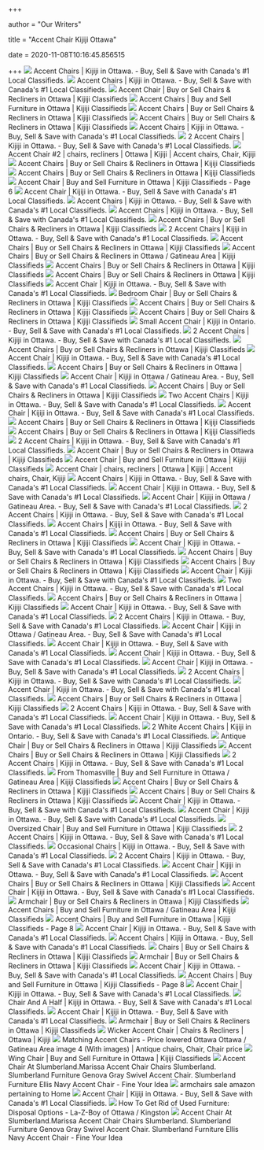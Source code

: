 +++
        
author = "Our Writers"
        
title = "Accent Chair Kijiji Ottawa"
        
date = 2020-11-08T10:16:45.856515
        
+++
[ ![](https://i.ebayimg.com/images/g/aaMAAOSw6BZfTWCx/s-l200.jpg)](https://i.ebayimg.com/images/g/aaMAAOSw6BZfTWCx/s-l200.jpg) Accent Chairs | Kijiji in Ottawa. - Buy, Sell & Save with Canada's #1 Local  Classifieds.
[ ![](https://i.ebayimg.com/images/g/dPUAAOSwaSRfTWG~/s-l200.jpg)](https://i.ebayimg.com/images/g/dPUAAOSwaSRfTWG~/s-l200.jpg) Accent Chairs | Kijiji in Ottawa. - Buy, Sell & Save with Canada's #1 Local  Classifieds.
[ ![](https://i.ebayimg.com/images/g/Mu4AAOSwDchfmwVg/s-l200.jpg)](https://i.ebayimg.com/images/g/Mu4AAOSwDchfmwVg/s-l200.jpg) Accent Chair | Buy or Sell Chairs & Recliners in Ottawa | Kijiji Classifieds
[ ![](https://i.ebayimg.com/images/g/VHYAAOSw2d9fnG-7/s-l200.jpg)](https://i.ebayimg.com/images/g/VHYAAOSw2d9fnG-7/s-l200.jpg) Accent Chairs | Buy and Sell Furniture in Ottawa | Kijiji Classifieds
[ ![](https://i.ebayimg.com/images/g/2eYAAOSwgIpe4cJ0/s-l200.jpg)](https://i.ebayimg.com/images/g/2eYAAOSwgIpe4cJ0/s-l200.jpg) Accent Chairs | Buy or Sell Chairs & Recliners in Ottawa | Kijiji  Classifieds
[ ![](https://i.ebayimg.com/images/g/drcAAOSwkhpe36qC/s-l200.jpg)](https://i.ebayimg.com/images/g/drcAAOSwkhpe36qC/s-l200.jpg) Accent Chairs | Buy or Sell Chairs & Recliners in Ottawa | Kijiji  Classifieds
[ ![](https://i.ebayimg.com/images/g/cxYAAOSw3TldZX9w/s-l200.jpg)](https://i.ebayimg.com/images/g/cxYAAOSw3TldZX9w/s-l200.jpg) Accent Chairs | Kijiji in Ottawa. - Buy, Sell & Save with Canada's #1 Local  Classifieds.
[ ![](https://i.ebayimg.com/images/g/q~4AAOSwNkRfmEJb/s-l200.jpg)](https://i.ebayimg.com/images/g/q~4AAOSwNkRfmEJb/s-l200.jpg) 2 Accent Chairs | Kijiji in Ottawa. - Buy, Sell & Save with Canada's #1  Local Classifieds.
[ ![](https://i.pinimg.com/originals/a1/9e/44/a19e44667fa79fa04b38e7975d684379.jpg)](https://i.pinimg.com/originals/a1/9e/44/a19e44667fa79fa04b38e7975d684379.jpg) Accent Chair #2 | chairs, recliners | Ottawa | Kijiji | Accent chairs, Chair,  Kijiji
[ ![](https://i.ebayimg.com/images/g/Fk4AAOSwaKZe09Lr/s-l200.jpg)](https://i.ebayimg.com/images/g/Fk4AAOSwaKZe09Lr/s-l200.jpg) Accent Chairs | Buy or Sell Chairs & Recliners in Ottawa | Kijiji  Classifieds
[ ![](https://i.ebayimg.com/images/g/jdYAAOSwISJe4YCE/s-l200.jpg)](https://i.ebayimg.com/images/g/jdYAAOSwISJe4YCE/s-l200.jpg) Accent Chairs | Buy or Sell Chairs & Recliners in Ottawa | Kijiji  Classifieds
[ ![](https://i.ebayimg.com/images/g/CJUAAOSwCXBd6zo6/s-l200.jpg)](https://i.ebayimg.com/images/g/CJUAAOSwCXBd6zo6/s-l200.jpg) Accent Chair | Buy and Sell Furniture in Ottawa | Kijiji Classifieds - Page  6
[ ![](https://i.ebayimg.com/images/g/c-EAAOSwYKpfQrrc/s-l200.jpg)](https://i.ebayimg.com/images/g/c-EAAOSwYKpfQrrc/s-l200.jpg) Accent Chair | Kijiji in Ottawa. - Buy, Sell & Save with Canada's #1 Local  Classifieds.
[ ![](https://i.ebayimg.com/images/g/muwAAOSwDxdfnb-B/s-l200.jpg)](https://i.ebayimg.com/images/g/muwAAOSwDxdfnb-B/s-l200.jpg) Accent Chairs | Kijiji in Ottawa. - Buy, Sell & Save with Canada's #1 Local  Classifieds.
[ ![](https://i.ebayimg.com/images/g/q8wAAOSw~nFfnbtS/s-l200.jpg)](https://i.ebayimg.com/images/g/q8wAAOSw~nFfnbtS/s-l200.jpg) Accent Chairs | Kijiji in Ottawa. - Buy, Sell & Save with Canada's #1 Local  Classifieds.
[ ![](https://i.ebayimg.com/images/g/UIkAAOSwwxxe5TMv/s-l200.jpg)](https://i.ebayimg.com/images/g/UIkAAOSwwxxe5TMv/s-l200.jpg) Accent Chairs | Buy or Sell Chairs & Recliners in Ottawa | Kijiji  Classifieds
[ ![](https://i.ebayimg.com/images/g/YAMAAOSwvEFfgH7Z/s-l200.jpg)](https://i.ebayimg.com/images/g/YAMAAOSwvEFfgH7Z/s-l200.jpg) 2 Accent Chairs | Kijiji in Ottawa. - Buy, Sell & Save with Canada's #1  Local Classifieds.
[ ![](https://i.ebayimg.com/images/g/X8kAAOSwh9de3XXP/s-l200.jpg)](https://i.ebayimg.com/images/g/X8kAAOSwh9de3XXP/s-l200.jpg) Accent Chairs | Buy or Sell Chairs & Recliners in Ottawa | Kijiji  Classifieds
[ ![](https://i.ebayimg.com/00/s/NjAwWDgwMA==/z/70wAAOSwn55eBVyP/$_35.JPG)](https://i.ebayimg.com/00/s/NjAwWDgwMA==/z/70wAAOSwn55eBVyP/$_35.JPG) Accent Chairs | Buy or Sell Chairs & Recliners in Ottawa / Gatineau Area |  Kijiji Classifieds
[ ![](https://i.ebayimg.com/images/g/RhEAAOSwUKZe4pJE/s-l200.jpg)](https://i.ebayimg.com/images/g/RhEAAOSwUKZe4pJE/s-l200.jpg) Accent Chairs | Buy or Sell Chairs & Recliners in Ottawa | Kijiji  Classifieds
[ ![](https://i.ebayimg.com/images/g/KE0AAOSw5Mle5ARd/s-l200.jpg)](https://i.ebayimg.com/images/g/KE0AAOSw5Mle5ARd/s-l200.jpg) Accent Chairs | Buy or Sell Chairs & Recliners in Ottawa | Kijiji  Classifieds
[ ![](https://i.ebayimg.com/images/g/4MYAAOSwnfpfQqaJ/s-l200.jpg)](https://i.ebayimg.com/images/g/4MYAAOSwnfpfQqaJ/s-l200.jpg) Accent Chair | Kijiji in Ottawa. - Buy, Sell & Save with Canada's #1 Local  Classifieds.
[ ![](https://i.ebayimg.com/images/g/7W0AAOSwFZNdtjom/s-l200.jpg)](https://i.ebayimg.com/images/g/7W0AAOSwFZNdtjom/s-l200.jpg) Bedroom Chair | Buy or Sell Chairs & Recliners in Ottawa | Kijiji  Classifieds
[ ![](https://i.ebayimg.com/images/g/pTIAAOSwOJVe1Cf2/s-l200.jpg)](https://i.ebayimg.com/images/g/pTIAAOSwOJVe1Cf2/s-l200.jpg) Accent Chairs | Buy or Sell Chairs & Recliners in Ottawa | Kijiji  Classifieds
[ ![](https://i.ebayimg.com/images/g/p2AAAOSwh4Ne5P8B/s-l200.jpg)](https://i.ebayimg.com/images/g/p2AAAOSwh4Ne5P8B/s-l200.jpg) Accent Chairs | Buy or Sell Chairs & Recliners in Ottawa | Kijiji  Classifieds
[ ![](https://i.ebayimg.com/00/s/ODAwWDYwMA==/z/PKUAAOSw19JeBluY/$_35.JPG)](https://i.ebayimg.com/00/s/ODAwWDYwMA==/z/PKUAAOSw19JeBluY/$_35.JPG) Small Accent Chair | Kijiji in Ontario. - Buy, Sell & Save with Canada's #1  Local Classifieds.
[ ![](https://i.ebayimg.com/images/g/NqEAAOSw8WJfhEhE/s-l200.jpg)](https://i.ebayimg.com/images/g/NqEAAOSw8WJfhEhE/s-l200.jpg) 2 Accent Chairs | Kijiji in Ottawa. - Buy, Sell & Save with Canada's #1  Local Classifieds.
[ ![](https://i.ebayimg.com/images/g/UrMAAOSwAbBe455~/s-l200.jpg)](https://i.ebayimg.com/images/g/UrMAAOSwAbBe455~/s-l200.jpg) Accent Chairs | Buy or Sell Chairs & Recliners in Ottawa | Kijiji  Classifieds
[ ![](https://i.ebayimg.com/images/g/9JoAAOSwI25fQDjy/s-l200.jpg)](https://i.ebayimg.com/images/g/9JoAAOSwI25fQDjy/s-l200.jpg) Accent Chair | Kijiji in Ottawa. - Buy, Sell & Save with Canada's #1 Local  Classifieds.
[ ![](https://i.ebayimg.com/images/g/3KkAAOSw6IJeUD7n/s-l200.jpg)](https://i.ebayimg.com/images/g/3KkAAOSw6IJeUD7n/s-l200.jpg) Accent Chairs | Buy or Sell Chairs & Recliners in Ottawa | Kijiji  Classifieds
[ ![](https://i.ebayimg.com/images/g/3GsAAOSw04dfVQbQ/s-l200.jpg)](https://i.ebayimg.com/images/g/3GsAAOSw04dfVQbQ/s-l200.jpg) Accent Chair | Kijiji in Ottawa / Gatineau Area. - Buy, Sell & Save with  Canada's #1 Local Classifieds.
[ ![](https://i.ebayimg.com/images/g/7JgAAOSwK4pe3CsI/s-l200.jpg)](https://i.ebayimg.com/images/g/7JgAAOSwK4pe3CsI/s-l200.jpg) Accent Chairs | Buy or Sell Chairs & Recliners in Ottawa | Kijiji  Classifieds
[ ![](https://i.ebayimg.com/images/g/J4MAAOSwn8JerHGw/s-l200.jpg)](https://i.ebayimg.com/images/g/J4MAAOSwn8JerHGw/s-l200.jpg) Two Accent Chairs | Kijiji in Ottawa. - Buy, Sell & Save with Canada's #1  Local Classifieds.
[ ![](https://i.ebayimg.com/00/s/NDAwWDQwMA==/z/PoIAAOSwfVRfQnfI/$_2.JPG)](https://i.ebayimg.com/00/s/NDAwWDQwMA==/z/PoIAAOSwfVRfQnfI/$_2.JPG) Accent Chair | Kijiji in Ottawa. - Buy, Sell & Save with Canada's #1 Local  Classifieds.
[ ![](https://i.ebayimg.com/images/g/PMEAAOSw5lxe538s/s-l200.jpg)](https://i.ebayimg.com/images/g/PMEAAOSw5lxe538s/s-l200.jpg) Accent Chairs | Buy or Sell Chairs & Recliners in Ottawa | Kijiji  Classifieds
[ ![](https://i.ebayimg.com/images/g/XmUAAOSwnpZe09Ep/s-l200.jpg)](https://i.ebayimg.com/images/g/XmUAAOSwnpZe09Ep/s-l200.jpg) Accent Chairs | Buy or Sell Chairs & Recliners in Ottawa | Kijiji  Classifieds
[ ![](https://i.ebayimg.com/images/g/vV8AAOSwFwVfjHXb/s-l200.jpg)](https://i.ebayimg.com/images/g/vV8AAOSwFwVfjHXb/s-l200.jpg) 2 Accent Chairs | Kijiji in Ottawa. - Buy, Sell & Save with Canada's #1  Local Classifieds.
[ ![](https://i.ebayimg.com/images/g/gFIAAOSwB1Nfm3ze/s-l200.jpg)](https://i.ebayimg.com/images/g/gFIAAOSwB1Nfm3ze/s-l200.jpg) Accent Chair | Buy or Sell Chairs & Recliners in Ottawa | Kijiji Classifieds
[ ![](https://i.ebayimg.com/images/g/ZKUAAOSwys9fnDEN/s-l200.jpg)](https://i.ebayimg.com/images/g/ZKUAAOSwys9fnDEN/s-l200.jpg) Accent Chair | Buy and Sell Furniture in Ottawa | Kijiji Classifieds
[ ![](https://i.pinimg.com/236x/25/55/3d/25553d3a05f2029ad58fa89ad2589e35--chairs--recliners-gatineau.jpg)](https://i.pinimg.com/236x/25/55/3d/25553d3a05f2029ad58fa89ad2589e35--chairs--recliners-gatineau.jpg) Accent Chair | chairs, recliners | Ottawa | Kijiji | Accent chairs, Chair,  Kijiji
[ ![](https://i.ebayimg.com/images/g/-N4AAOSw0kpfW3Wx/s-l200.jpg)](https://i.ebayimg.com/images/g/-N4AAOSw0kpfW3Wx/s-l200.jpg) Accent Chairs | Kijiji in Ottawa. - Buy, Sell & Save with Canada's #1 Local  Classifieds.
[ ![](https://i.ebayimg.com/images/g/C4AAAOSwYHFe86dp/s-l200.jpg)](https://i.ebayimg.com/images/g/C4AAAOSwYHFe86dp/s-l200.jpg) Accent Chair | Kijiji in Ottawa. - Buy, Sell & Save with Canada's #1 Local  Classifieds.
[ ![](https://i.ebayimg.com/images/g/pG8AAOSwYc5fmKEx/s-l200.jpg)](https://i.ebayimg.com/images/g/pG8AAOSwYc5fmKEx/s-l200.jpg) Accent Chair | Kijiji in Ottawa / Gatineau Area. - Buy, Sell & Save with  Canada's #1 Local Classifieds.
[ ![](https://i.ebayimg.com/images/g/tiAAAOSw6EVfdg~M/s-l200.jpg)](https://i.ebayimg.com/images/g/tiAAAOSw6EVfdg~M/s-l200.jpg) 2 Accent Chairs | Kijiji in Ottawa. - Buy, Sell & Save with Canada's #1  Local Classifieds.
[ ![](https://i.ebayimg.com/images/g/TWEAAOSwYJpfW~P4/s-l200.jpg)](https://i.ebayimg.com/images/g/TWEAAOSwYJpfW~P4/s-l200.jpg) Accent Chairs | Kijiji in Ottawa. - Buy, Sell & Save with Canada's #1 Local  Classifieds.
[ ![](https://i.ebayimg.com/images/g/qI0AAOSw40Ve382S/s-l200.jpg)](https://i.ebayimg.com/images/g/qI0AAOSw40Ve382S/s-l200.jpg) Accent Chairs | Buy or Sell Chairs & Recliners in Ottawa | Kijiji  Classifieds
[ ![](https://i.ebayimg.com/images/g/vhEAAOSwy~NfPppZ/s-l200.jpg)](https://i.ebayimg.com/images/g/vhEAAOSwy~NfPppZ/s-l200.jpg) Accent Chair | Kijiji in Ottawa. - Buy, Sell & Save with Canada's #1 Local  Classifieds.
[ ![](https://i.ebayimg.com/images/g/1foAAOSwsrBe3UOt/s-l200.jpg)](https://i.ebayimg.com/images/g/1foAAOSwsrBe3UOt/s-l200.jpg) Accent Chairs | Buy or Sell Chairs & Recliners in Ottawa | Kijiji  Classifieds
[ ![](https://i.ebayimg.com/images/g/vrYAAOSwovNe45rD/s-l200.jpg)](https://i.ebayimg.com/images/g/vrYAAOSwovNe45rD/s-l200.jpg) Accent Chairs | Buy or Sell Chairs & Recliners in Ottawa | Kijiji  Classifieds
[ ![](https://i.ebayimg.com/images/g/LZ4AAOSwPEFfQU7A/s-l200.jpg)](https://i.ebayimg.com/images/g/LZ4AAOSwPEFfQU7A/s-l200.jpg) Accent Chair | Kijiji in Ottawa. - Buy, Sell & Save with Canada's #1 Local  Classifieds.
[ ![](https://i.ebayimg.com/images/g/CmcAAOSwLaVeiSwc/s-l200.jpg)](https://i.ebayimg.com/images/g/CmcAAOSwLaVeiSwc/s-l200.jpg) Two Accent Chairs | Kijiji in Ottawa. - Buy, Sell & Save with Canada's #1  Local Classifieds.
[ ![](https://i.ebayimg.com/images/g/8F8AAOSwoZle4jYX/s-l200.jpg)](https://i.ebayimg.com/images/g/8F8AAOSwoZle4jYX/s-l200.jpg) Accent Chairs | Buy or Sell Chairs & Recliners in Ottawa | Kijiji  Classifieds
[ ![](https://i.ebayimg.com/images/g/SG4AAOSwRrVfPHKe/s-l200.jpg)](https://i.ebayimg.com/images/g/SG4AAOSwRrVfPHKe/s-l200.jpg) Accent Chair | Kijiji in Ottawa. - Buy, Sell & Save with Canada's #1 Local  Classifieds.
[ ![](https://i.ebayimg.com/images/g/C5MAAOSwNgZfhIrC/s-l200.jpg)](https://i.ebayimg.com/images/g/C5MAAOSwNgZfhIrC/s-l200.jpg) 2 Accent Chairs | Kijiji in Ottawa. - Buy, Sell & Save with Canada's #1  Local Classifieds.
[ ![](https://i.ebayimg.com/images/g/4YQAAOSwCxtflxGM/s-l200.jpg)](https://i.ebayimg.com/images/g/4YQAAOSwCxtflxGM/s-l200.jpg) Accent Chair | Kijiji in Ottawa / Gatineau Area. - Buy, Sell & Save with  Canada's #1 Local Classifieds.
[ ![](https://i.ebayimg.com/images/g/81sAAOSw9DNfQo06/s-l200.jpg)](https://i.ebayimg.com/images/g/81sAAOSw9DNfQo06/s-l200.jpg) Accent Chair | Kijiji in Ottawa. - Buy, Sell & Save with Canada's #1 Local  Classifieds.
[ ![](https://i.ebayimg.com/images/g/WyAAAOSwwDxfPTNe/s-l200.jpg)](https://i.ebayimg.com/images/g/WyAAAOSwwDxfPTNe/s-l200.jpg) Accent Chair | Kijiji in Ottawa. - Buy, Sell & Save with Canada's #1 Local  Classifieds.
[ ![](https://i.ebayimg.com/images/g/-cIAAOSw7dtfPFza/s-l200.jpg)](https://i.ebayimg.com/images/g/-cIAAOSw7dtfPFza/s-l200.jpg) Accent Chair | Kijiji in Ottawa. - Buy, Sell & Save with Canada's #1 Local  Classifieds.
[ ![](https://i.ebayimg.com/images/g/kj8AAOSw5s1fiw4-/s-l200.jpg)](https://i.ebayimg.com/images/g/kj8AAOSw5s1fiw4-/s-l200.jpg) 2 Accent Chairs | Kijiji in Ottawa. - Buy, Sell & Save with Canada's #1  Local Classifieds.
[ ![](https://i.ebayimg.com/images/g/Af0AAOSwFfRfQakF/s-l200.jpg)](https://i.ebayimg.com/images/g/Af0AAOSwFfRfQakF/s-l200.jpg) Accent Chair | Kijiji in Ottawa. - Buy, Sell & Save with Canada's #1 Local  Classifieds.
[ ![](https://i.ebayimg.com/images/g/odsAAOSw-MJe44YN/s-l200.jpg)](https://i.ebayimg.com/images/g/odsAAOSw-MJe44YN/s-l200.jpg) Accent Chairs | Buy or Sell Chairs & Recliners in Ottawa | Kijiji  Classifieds
[ ![](https://i.ebayimg.com/images/g/jtQAAOSwiGJfevFn/s-l200.jpg)](https://i.ebayimg.com/images/g/jtQAAOSwiGJfevFn/s-l200.jpg) 2 Accent Chairs | Kijiji in Ottawa. - Buy, Sell & Save with Canada's #1  Local Classifieds.
[ ![](https://i.ebayimg.com/images/g/MNoAAOSwV6VfPVR3/s-l200.jpg)](https://i.ebayimg.com/images/g/MNoAAOSwV6VfPVR3/s-l200.jpg) Accent Chair | Kijiji in Ottawa. - Buy, Sell & Save with Canada's #1 Local  Classifieds.
[ ![](https://i.ebayimg.com/images/g/m4IAAOSwr15fn0tw/s-l200.jpg)](https://i.ebayimg.com/images/g/m4IAAOSwr15fn0tw/s-l200.jpg) 2 White Accent Chairs | Kijiji in Ontario. - Buy, Sell & Save with Canada's  #1 Local Classifieds.
[ ![](https://i.ebayimg.com/images/g/iLAAAOSwGAhfpZIm/s-l200.jpg)](https://i.ebayimg.com/images/g/iLAAAOSwGAhfpZIm/s-l200.jpg) Antique Chair | Buy or Sell Chairs & Recliners in Ottawa | Kijiji  Classifieds
[ ![](https://i.ebayimg.com/images/g/Y6sAAOSwBGJe46ed/s-l200.jpg)](https://i.ebayimg.com/images/g/Y6sAAOSwBGJe46ed/s-l200.jpg) Accent Chairs | Buy or Sell Chairs & Recliners in Ottawa | Kijiji  Classifieds
[ ![](https://i.ebayimg.com/images/g/CdwAAOSwgxpfgxlq/s-l200.jpg)](https://i.ebayimg.com/images/g/CdwAAOSwgxpfgxlq/s-l200.jpg) 2 Accent Chairs | Kijiji in Ottawa. - Buy, Sell & Save with Canada's #1  Local Classifieds.
[ ![](https://i.ebayimg.com/00/s/ODAwWDYwMA==/z/6QQAAOSwDIJdlnv2/$_35.JPG)](https://i.ebayimg.com/00/s/ODAwWDYwMA==/z/6QQAAOSwDIJdlnv2/$_35.JPG) From Thomasville | Buy and Sell Furniture in Ottawa / Gatineau Area | Kijiji  Classifieds
[ ![](https://i.ebayimg.com/images/g/Ua4AAOSwwRBclrWw/s-l200.jpg)](https://i.ebayimg.com/images/g/Ua4AAOSwwRBclrWw/s-l200.jpg) Accent Chairs | Buy or Sell Chairs & Recliners in Ottawa | Kijiji  Classifieds
[ ![](https://i.ebayimg.com/images/g/6hgAAOSwXnVe4DxT/s-l200.jpg)](https://i.ebayimg.com/images/g/6hgAAOSwXnVe4DxT/s-l200.jpg) Accent Chairs | Buy or Sell Chairs & Recliners in Ottawa | Kijiji  Classifieds
[ ![](https://i.ebayimg.com/images/g/IIEAAOSwR5hfQCLG/s-l200.jpg)](https://i.ebayimg.com/images/g/IIEAAOSwR5hfQCLG/s-l200.jpg) Accent Chair | Kijiji in Ottawa. - Buy, Sell & Save with Canada's #1 Local  Classifieds.
[ ![](https://i.ebayimg.com/images/g/ivIAAOSwAxdfPYXH/s-l200.jpg)](https://i.ebayimg.com/images/g/ivIAAOSwAxdfPYXH/s-l200.jpg) Accent Chair | Kijiji in Ottawa. - Buy, Sell & Save with Canada's #1 Local  Classifieds.
[ ![](https://i.ebayimg.com/images/g/5WUAAOSws0tfiO2C/s-l200.jpg)](https://i.ebayimg.com/images/g/5WUAAOSws0tfiO2C/s-l200.jpg) Oversized Chair | Buy and Sell Furniture in Ottawa | Kijiji Classifieds
[ ![](https://i.ebayimg.com/images/g/WVAAAOSw-mNfc21g/s-l200.jpg)](https://i.ebayimg.com/images/g/WVAAAOSw-mNfc21g/s-l200.jpg) 2 Accent Chairs | Kijiji in Ottawa. - Buy, Sell & Save with Canada's #1  Local Classifieds.
[ ![](https://i.ebayimg.com/images/g/ZEUAAOSwcLRfkuRD/s-l200.jpg)](https://i.ebayimg.com/images/g/ZEUAAOSwcLRfkuRD/s-l200.jpg) Occasional Chairs | Kijiji in Ottawa. - Buy, Sell & Save with Canada's #1  Local Classifieds.
[ ![](https://i.ebayimg.com/images/g/ho0AAOSw6OlfjF3X/s-l200.jpg)](https://i.ebayimg.com/images/g/ho0AAOSw6OlfjF3X/s-l200.jpg) 2 Accent Chairs | Kijiji in Ottawa. - Buy, Sell & Save with Canada's #1  Local Classifieds.
[ ![](https://i.ebayimg.com/images/g/QOEAAOSwT4JfQpvq/s-l200.jpg)](https://i.ebayimg.com/images/g/QOEAAOSwT4JfQpvq/s-l200.jpg) Accent Chair | Kijiji in Ottawa. - Buy, Sell & Save with Canada's #1 Local  Classifieds.
[ ![](https://i.ebayimg.com/images/g/XwAAAOSwFLpe4~3l/s-l200.jpg)](https://i.ebayimg.com/images/g/XwAAAOSwFLpe4~3l/s-l200.jpg) Accent Chairs | Buy or Sell Chairs & Recliners in Ottawa | Kijiji  Classifieds
[ ![](https://i.ebayimg.com/images/g/fH4AAOSweRBfO~lW/s-l200.jpg)](https://i.ebayimg.com/images/g/fH4AAOSweRBfO~lW/s-l200.jpg) Accent Chair | Kijiji in Ottawa. - Buy, Sell & Save with Canada's #1 Local  Classifieds.
[ ![](https://i.ebayimg.com/images/g/z~UAAOSwo4pfW~G4/s-l200.jpg)](https://i.ebayimg.com/images/g/z~UAAOSwo4pfW~G4/s-l200.jpg) Armchair | Buy or Sell Chairs & Recliners in Ottawa | Kijiji Classifieds
[ ![](https://i.ebayimg.com/images/g/lUIAAOSwOopflc6V/s-l200.jpg)](https://i.ebayimg.com/images/g/lUIAAOSwOopflc6V/s-l200.jpg) Accent Chairs | Buy and Sell Furniture in Ottawa / Gatineau Area | Kijiji  Classifieds
[ ![](https://i.ebayimg.com/00/s/NDAwWDQwMA==/z/l80AAOSwV7ZesXAs/$_2.JPG)](https://i.ebayimg.com/00/s/NDAwWDQwMA==/z/l80AAOSwV7ZesXAs/$_2.JPG) Accent Chairs | Buy and Sell Furniture in Ottawa | Kijiji Classifieds -  Page 8
[ ![](https://i.ebayimg.com/images/g/AcoAAOSwOBJfPEp4/s-l200.jpg)](https://i.ebayimg.com/images/g/AcoAAOSwOBJfPEp4/s-l200.jpg) Accent Chair | Kijiji in Ottawa. - Buy, Sell & Save with Canada's #1 Local  Classifieds.
[ ![](https://i.ebayimg.com/images/g/8wsAAOSwj9ZfNsVv/s-l200.jpg)](https://i.ebayimg.com/images/g/8wsAAOSwj9ZfNsVv/s-l200.jpg) Accent Chairs | Kijiji in Ottawa. - Buy, Sell & Save with Canada's #1 Local  Classifieds.
[ ![](https://i.ebayimg.com/images/g/uywAAOSwEVdfoBE-/s-l200.jpg)](https://i.ebayimg.com/images/g/uywAAOSwEVdfoBE-/s-l200.jpg) Chairs | Buy or Sell Chairs & Recliners in Ottawa | Kijiji Classifieds
[ ![](https://i.ebayimg.com/images/g/I2YAAOSwxKBflHdA/s-l200.jpg)](https://i.ebayimg.com/images/g/I2YAAOSwxKBflHdA/s-l200.jpg) Armchair | Buy or Sell Chairs & Recliners in Ottawa | Kijiji Classifieds
[ ![](https://i.ebayimg.com/images/g/URkAAOSwCZRfQVul/s-l200.jpg)](https://i.ebayimg.com/images/g/URkAAOSwCZRfQVul/s-l200.jpg) Accent Chair | Kijiji in Ottawa. - Buy, Sell & Save with Canada's #1 Local  Classifieds.
[ ![](https://i.ebayimg.com/images/g/vgoAAOSwAUBd0qAB/s-l200.jpg)](https://i.ebayimg.com/images/g/vgoAAOSwAUBd0qAB/s-l200.jpg) Accent Chairs | Buy and Sell Furniture in Ottawa | Kijiji Classifieds -  Page 8
[ ![](https://i.ebayimg.com/images/g/rCUAAOSw0OxfQlRv/s-l200.jpg)](https://i.ebayimg.com/images/g/rCUAAOSw0OxfQlRv/s-l200.jpg) Accent Chair | Kijiji in Ottawa. - Buy, Sell & Save with Canada's #1 Local  Classifieds.
[ ![](https://i.ebayimg.com/images/g/Kj8AAOSwch9fiegV/s-l200.jpg)](https://i.ebayimg.com/images/g/Kj8AAOSwch9fiegV/s-l200.jpg) Chair And A Half | Kijiji in Ottawa. - Buy, Sell & Save with Canada's #1  Local Classifieds.
[ ![](https://i.ebayimg.com/images/g/xvgAAOSw7BdfO~fy/s-l200.jpg)](https://i.ebayimg.com/images/g/xvgAAOSw7BdfO~fy/s-l200.jpg) Accent Chair | Kijiji in Ottawa. - Buy, Sell & Save with Canada's #1 Local  Classifieds.
[ ![](https://i.ebayimg.com/images/g/AW8AAOSwraRfCKdo/s-l200.jpg)](https://i.ebayimg.com/images/g/AW8AAOSwraRfCKdo/s-l200.jpg) Armchair | Buy or Sell Chairs & Recliners in Ottawa | Kijiji Classifieds
[ ![](https://i.ebayimg.com/00/s/MTYwMFgxMzgy/z/rfIAAOSwCe1fpfXR/$_27.JPG)](https://i.ebayimg.com/00/s/MTYwMFgxMzgy/z/rfIAAOSwCe1fpfXR/$_27.JPG) Wicker Accent Chair | Chairs & Recliners | Ottawa | Kijiji
[ ![](https://i.pinimg.com/originals/d0/a8/c2/d0a8c295bbf86e626e5f51669eca828d.jpg)](https://i.pinimg.com/originals/d0/a8/c2/d0a8c295bbf86e626e5f51669eca828d.jpg) Matching Accent Chairs - Price lowered Ottawa Ottawa / Gatineau Area image  4 (With images) | Antique chairs, Chair, Chair price
[ ![](https://i.ebayimg.com/images/g/PIYAAOSwrTlfWY3F/s-l200.jpg)](https://i.ebayimg.com/images/g/PIYAAOSwrTlfWY3F/s-l200.jpg) Wing Chair | Buy and Sell Furniture in Ottawa | Kijiji Classifieds
[ ![](https://www.slumberland.com/dw/image/v2/BBWK_PRD/on/demandware.static/-/Sites-master-catalog-slumberland/default/dw2d2eb948/BlueSoHo/2101800_OVER_AFR_OL.jpg?sw=742&sh=742&sm=fit)](https://www.slumberland.com/dw/image/v2/BBWK_PRD/on/demandware.static/-/Sites-master-catalog-slumberland/default/dw2d2eb948/BlueSoHo/2101800_OVER_AFR_OL.jpg?sw=742&sh=742&sm=fit) Accent Chair At Slumberland.Marissa Accent Chair Chairs Slumberland.  Slumberland Furniture Genova Gray Swivel Accent Chair. Slumberland  Furniture Ellis Navy Accent Chair - Fine Your Idea
[ ![](http://www.djpirataboing.com/t/2017/06/oversized-reading-chair-recliner-chairs-cheap-amazon-recliners-oversized-round-swivel-chair-armchairs-cheap-oversized-sofas-overstuffed-chair-rocker-recliners-on-sale-comfy-lounge-chairs-te.jpg)](http://www.djpirataboing.com/t/2017/06/oversized-reading-chair-recliner-chairs-cheap-amazon-recliners-oversized-round-swivel-chair-armchairs-cheap-oversized-sofas-overstuffed-chair-rocker-recliners-on-sale-comfy-lounge-chairs-te.jpg) armchairs sale amazon pertaining to Home
[ ![](https://i.ebayimg.com/images/g/NUEAAOSwOTZfPqxg/s-l200.jpg)](https://i.ebayimg.com/images/g/NUEAAOSwOTZfPqxg/s-l200.jpg) Accent Chair | Kijiji in Ottawa. - Buy, Sell & Save with Canada's #1 Local  Classifieds.
[ ![](https://stylemeetscomfort.ca/wp-content/uploads/2019/10/Old_furniture_header.jpg)](https://stylemeetscomfort.ca/wp-content/uploads/2019/10/Old_furniture_header.jpg) How To Get Rid of Used Furniture: Disposal Options - La-Z-Boy of Ottawa /  Kingston
[ ![](https://www.slumberland.com/dw/image/v2/BBWK_PRD/on/demandware.static/-/Sites-master-catalog-slumberland/default/dwd2469cbd/BlueSoHo/QK1023211_HUGH_PRI_OL.jpg?sw=742&sh=742&sm=fit)](https://www.slumberland.com/dw/image/v2/BBWK_PRD/on/demandware.static/-/Sites-master-catalog-slumberland/default/dwd2469cbd/BlueSoHo/QK1023211_HUGH_PRI_OL.jpg?sw=742&sh=742&sm=fit) Accent Chair At Slumberland.Marissa Accent Chair Chairs Slumberland.  Slumberland Furniture Genova Gray Swivel Accent Chair. Slumberland  Furniture Ellis Navy Accent Chair - Fine Your Idea
